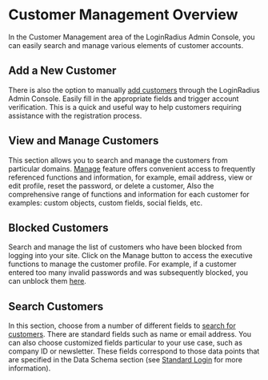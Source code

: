 # Customer Management Overview

In the Customer Management area of the LoginRadius Admin Console, you can easily search and manage various elements of customer accounts.

## Add a New Customer

There is also the option to manually [add customers](https://www.loginradius.com/legacy/docs/customer-management/add-a-new-customer/) through the LoginRadius Admin Console. Easily fill in the appropriate fields and trigger account verification. This is a quick and useful way to help customers requiring assistance with the registration process.

## View and Manage Customers

This section allows you to search and manage the customers from particular domains. [Manage](https://www.loginradius.com/legacy/docs/customer-management/profile-view/) feature offers convenient access to frequently referenced functions and information, for example, email address, view or edit profile, reset the password, or delete a customer, Also the comprehensive range of functions and information for each customer for examples: custom objects, custom fields, social fields, etc.

## Blocked Customers

Search and manage the list of customers who have been blocked from logging into your site. Click on the Manage button to access the executive functions to manage the customer profile. For example, if a customer entered too many invalid passwords and was subsequently blocked, you can unblock them [here](https://www.loginradius.com/legacy/docs/customer-management/blocked-customer/).

## Search Customers

In this section, choose from a number of different fields to [search for customers](https://www.loginradius.com/legacy/docs/customer-management/search-customers). There are standard fields such as name or email address. You can also choose customized fields particular to your use case, such as company ID or newsletter. These fields correspond to those data points that are specified in the Data Schema section (see [Standard Login](https://www.loginradius.com/legacy/docs/authentication/quick-start/standard-login/) for more information).
